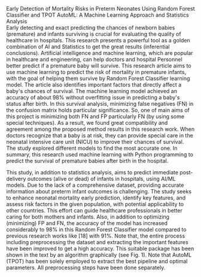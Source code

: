 Early Detection of Mortality Risks in Preterm Neonates Using Random Forest Classifier and TPOT AutoML: A Machine Learning Approach and Statistics Analysis  
Early detecting and exact predicting the chances of newborn babies (premature) and infants surviving is crucial for evaluating the quality of healthcare in hospitals.
This research presents a powerful tool as a golden combination of AI and Statistics to get the great results (inferential conclusions).
Artificial intelligence and machine learning, which are popular in healthcare and engineering, can help doctors and hospital Personnel better predict if a premature baby will survive.
This research article aims to use machine learning to predict the risk of mortality in premature infants, with the goal of helping them survive by Random Forest Classifier learning model.
The article also identifies important factors that directly affect a baby's chances of survival. The machine learning model achieved an accuracy of about 98% without overfitting issue in predicting a baby's status after birth.
In this survival analysis, minimizing false negatives (FN) in the confusion matrix holds particular significance. So, one of main aims of this project is minimizing both FN and FP particularly FN (by using some special techniques).
As a result, we found great compatibility and agreement among the proposed method results in this research work.
When doctors recognize that a baby is at risk, they can provide special care in the neonatal intensive care unit (NICU) to improve their chances of survival.
The study explored different models to find the most accurate one. In summary, this research used machine learning with Python programming to predict the survival of premature babies after birth in the hospital. 

This study, in addition to statistics analysis, aims to predict immediate post-delivery outcomes (alive or dead) of infants in hospitals, using AI/ML models.
Due to the lack of a comprehensive dataset, providing accurate information about preterm infant outcomes is challenging.
The study seeks to enhance neonatal mortality early prediction, identify key features, and assess risk factors in the given population, with potential applicability to other countries.
This effort can guide healthcare professionals in better caring for both mothers and infants.
Also, in addition to optimizing (minimizing) FP and FN, the accuracy of the model has increased considerably to 98% in this Random Forest Classifier model compared to previous research works like [18] with 91%. Note that, the entire process including preprocessing the dataset and extracting the important features have been improved to get a high accuracy. 
This suitable package has been shown in the text by an algorithm graphically (see Fig. 1). 
Note that AutoML (TPOT) has been solely employed to extract the best pipeline and optimal parameters. All preprocessing steps have been done separately. 

